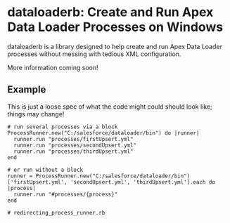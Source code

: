dataloaderb: Create and Run Apex Data Loader Processes on Windows
=================================================================

dataloaderb is a library designed to help create and run Apex Data Loader processes without messing with tedious XML configuration.

More information coming soon!

Example
-------

This is just a loose spec of what the code might could should look like; things may change!

    # run several processes via a block
    ProcessRunner.new("C:/salesforce/dataloader/bin") do |runner|
      runner.run "processes/firstUpsert.yml"
      runner.run "processes/secondUpsert.yml"
      runner.run "processes/thirdUpsert.yml"
    end

    # or run without a block
    runner = ProcessRunner.new("C:/salesforce/dataloader/bin")
    ['firstUpsert.yml', 'secondUpsert.yml', 'thirdUpsert.yml'].each do |process|
      runner.run "#processes/{process}"
    end
    
    # redirecting_process_runner.rb
    